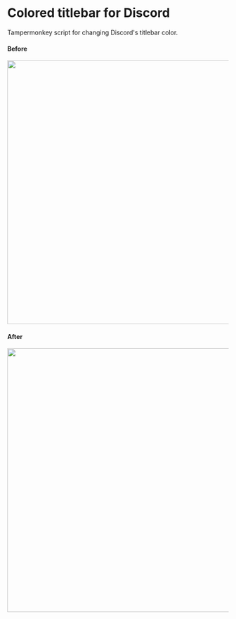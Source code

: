 # Colored titlebar for Discord
Tampermonkey script for changing Discord's titlebar color.

#### Before
<img src="https://github.com/JiayuanWen/Discord-colored-titlebar-tampermonkey/blob/main/screenshots/Screenshot%202023-04-03%2010.27.42%20AM.png" width="600"></img>

#### After
<img src="https://github.com/JiayuanWen/Discord-colored-titlebar-tampermonkey/blob/main/screenshots/Screenshot%202023-04-03%2010.28.14%20AM.png" width="600"></img>
